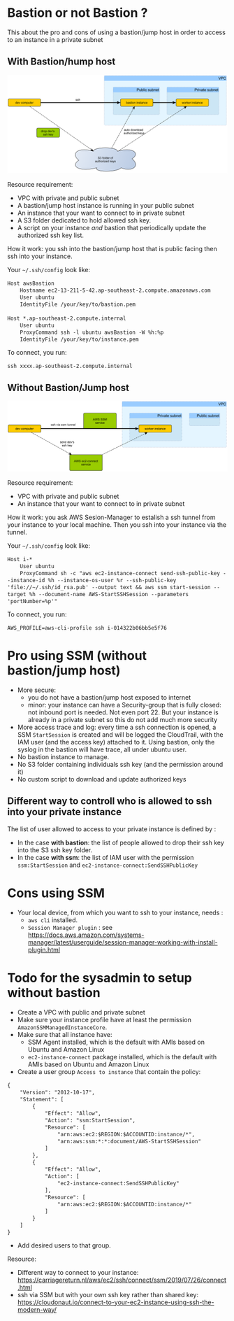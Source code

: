 # Bastion or not Bastion ?

This about the pro and cons of using a bastion/jump host in order to access to an instance in a private subnet

## With Bastion/hump host
![ssh-with-bastion](ssh-with-bastion.png)

Resource requirement:
* VPC with private and public subnet
* A bastion/jump host instance is running in your public subnet
* An instance that your want to connect to in private subnet
* A S3 folder dedicated to hold allowed ssh key. 
* A script on your instance *and* bastion that periodically update the authorized ssh key list. 

How it work: you ssh into the bastion/jump host that is public facing then ssh into your instance. 

Your `~/.ssh/config` look like:
```
Host awsBastion 
    Hostname ec2-13-211-5-42.ap-southeast-2.compute.amazonaws.com
    User ubuntu   
    IdentityFile /your/key/to/bastion.pem

Host *.ap-southeast-2.compute.internal
    User ubuntu
    ProxyCommand ssh -l ubuntu awsBastion -W %h:%p
    IdentityFile /your/key/to/instance.pem
```

To connect, you run:
```
ssh xxxx.ap-southeast-2.compute.internal
```

## Without Bastion/Jump host
![ssh-without-bastion](ssh-without-bastion.png)

Resource requirement:
* VPC with private and public subnet
* An instance that your want to connect to in private subnet

How it work: you ask AWS Sesion-Manager to estalish a ssh tunnel from your instance to your local machine. Then you ssh into your instance via the tunnel.

Your `~/.ssh/config` look like:
```
Host i-* 
    User ubuntu
    ProxyCommand sh -c "aws ec2-instance-connect send-ssh-public-key --instance-id %h --instance-os-user %r --ssh-public-key 'file://~/.ssh/id_rsa.pub' --output text && aws ssm start-session --target %h --document-name AWS-StartSSHSession --parameters 'portNumber=%p'"
```

To connect, you run:
```
AWS_PROFILE=aws-cli-profile ssh i-014322b06bb5e5f76
```

# Pro using SSM (without bastion/jump host)
* More secure: 
  * you do not have a bastion/jump host exposed to internet
  * minor: your instance can have a Security-group that is fully closed: not inbound port is needed. Not even port 22. 
  But your instance is already in a private subnet so this do not add much more security
* More access trace and log: every time a ssh connection is opened, a SSM `StartSession` is created and will be logged the CloudTrail, 
  with the IAM user (and the access key) attached to it. Using bastion, only the syslog in the bastion will have trace, all under ubuntu user. 
* No bastion instance to manage. 
* No S3 folder containing individuals ssh key (and the permission around it)
* No custom script to download and update authorized keys

## Different way to controll who is allowed to ssh into your private instance
The list of user allowed to access to your private instance is defined by :
* In the case **with bastion**: the list of people allowed to drop their ssh key into the S3 ssh key folder.
* In the case **with ssm**: the list of IAM user with the permission ```ssm:StartSession``` and ```ec2-instance-connect:SendSSHPublicKey```

# Cons using SSM
* Your local device, from which you want to ssh to your instance, needs : 
  * ```aws cli``` installed.
  * ```Session Manager plugin``` : see https://docs.aws.amazon.com/systems-manager/latest/userguide/session-manager-working-with-install-plugin.html


# Todo for the sysadmin to setup without bastion
* Create a VPC with public and private subnet
* Make sure your instance profile have at least the permission `AmazonSSMManagedInstanceCore`.
* Make sure that all instance have:
    * SSM Agent installed, which is the default with AMIs based on Ubuntu and Amazon Linux
    * `ec2-instance-connect` package installed, which is the default with AMIs based on Ubuntu and Amazon Linux
* Create a user group `Access to instance` that contain the policy:
```
{
    "Version": "2012-10-17",
    "Statement": [
        {
            "Effect": "Allow",
            "Action": "ssm:StartSession",
            "Resource": [
                "arn:aws:ec2:$REGION:$ACCOUNTID:instance/*",
                "arn:aws:ssm:*:*:document/AWS-StartSSHSession"
            ]
        },
        {
            "Effect": "Allow",
            "Action": [
                "ec2-instance-connect:SendSSHPublicKey"
            ],
            "Resource": [
                "arn:aws:ec2:$REGION:$ACCOUNTID:instance/*"
            ]      
        }
    ]
}
```
* Add desired users to that group.



Resource:
* Different way to connect to your instance: https://carriagereturn.nl/aws/ec2/ssh/connect/ssm/2019/07/26/connect.html
* ssh via SSM but with your own ssh key rather than shared key: https://cloudonaut.io/connect-to-your-ec2-instance-using-ssh-the-modern-way/
